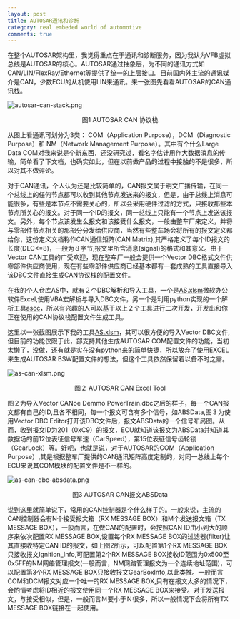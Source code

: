 ```yaml
---
layout: post
title: AUTOSAR通讯和诊断
category: real embeded world of automotive
comments: true
---
```


在整个AUTOSAR架构里，我觉得重点在于通讯和诊断服务，因为我认为VFB虚拟总线是AUTOSAR的核心。AUTOSAR通过抽象层，为不同的通讯方式如CAN/LIN/FlexRay/Ethernet等提供了统一的上层接口。目前国内外主流的通讯媒介是CAN，少数ECU的从机使用LIN来通讯。来一张图先看看AUTOSAR的CAN通讯栈。

![autosar-can-stack.png](/as/images/rewoa/autosar-can-stack.png)
<center> 图1 AUTOSAR CAN 协议栈 </center>

从图上看通讯可划分为3类： COM（Application Purpose），DCM（Diagnostic Purpose）和 NM（Network Management Purpose）。其中有个什么Large Data COM对我来说是个新东西，还没研究过，看名字估计用作大数据消息的传输，简单看了下文档，也确实如此，但在以前做产品的过程中接触的不是很多，所以对其不做评论。

对于CAN通讯，个人认为还是比较简单的，CAN报文属于明文广播传输，在同一个总线上的任何节点都可以收到其他节点发送来的报文，但是，由于总线上消息可能很多，有些是本节点不需要关心的，所以会采用硬件过滤的方式，只接收那些本节点所关心的报文。对于同一个ID的报文，同一总线上只能有一个节点上发送该报文。另外，每个节点该发生么报文和该接受什么报文，一般由整车厂来定义，并将与零部件节点相关的那部分分发给供应商，当然有些整车场会将所有的报文定义都给你，这份定义文档称作CAN通信矩阵(CAN Matrix),其严格定义了每个ID报文的长度(DLC<=8)，一般为８字节,报文里所含消息(signal)的格式和其意义。由于Vector CAN工具的广受欢迎，现在整车厂一般会提供一个Vector DBC格式文件供零部件供应商使用，现在有些零部件供应商已经基本都有一套成熟的工具直接导入该DBC文件直接生成CAN协议栈的配置文件。

在我的个人仓库AS中，就有２个DBC解析和导入工具，一个是[AS.xlsm](https://github.com/parai/as/blob/master/com/as.tool/config.infrastructure.system/AS.xlsm)微软办公软件Excel,使用VBA宏解析与导入DBC文件，另一个是利用python实现的一个解析工具[ascc](https://github.com/parai/as/tree/master/com/as.tool/py.can.database.access/ascc)，所以有兴趣的人可以基于以上２个工具进行二次开发，开发出和你正在使用的CAN协议栈配置文件生成工具。

这里以一张截图展示下我的工具[AS.xlsm](https://github.com/parai/as/blob/master/com/as.tool/config.infrastructure.system/AS.xlsm)，其可以很方便的导入Vector DBC文件,但目前的功能仅限于此，部支持其他生成AUTOSAR COM配置文件的功能，当初太懒了，没做，还有就是实在没有python来的简单快捷，所以放弃了使用EXCEL来生成AUTOSAR BSW配置文件的想法，但这个工具依然保留着以备不时之需。

![as-can-xlsm.png](/as/images/rewoa/as-can-xlsm.png)
<center> 图２ AUTOSAR CAN Excel Tool </center>

图２为导入Vector CANoe Demmo PowerTrain.dbc之后的样子，每一个CAN报文都有自己的ID,且各不相同，每一个报文可含有多个信号，如ABSData,图３为使用Vector DBC Editor打开该DBC文件后，报文ABSData的一个信号布局图。从而，收到报文ID为201（0xC9）的报文，ECU就知道该报文为ABSData并知道其数据场的前12位表征信号车速（CarSpeed），第15位表征信号齿轮锁（GearLock）等。好吧，也就是说，对于AUTOSAR的COM（Application Purpose）,其是根据整车厂提供的CAN通讯矩阵高度定制的，对同一总线上每个ECU来说其COM模块的配置文件是不一样的。

![as-can-dbc-absdata.png](/as/images/rewoa/as-can-dbc-absdata.png)
<center> 图3 AUTOSAR CAN报文ABSData </center>

说到这里就简单说下，常用的CAN控制器是个什么样子的。一般来说，主流的CAN控制器会有N个接受报文箱（RX MESSAGE BOX）和M个发送报文箱（TX MESSAGE BOX），一般而言，在做CAN的配置时，会按照CAN ID由小到大的顺序来依次配置RX MESSAGE BOX,设置每个RX MESSAGE BOX的过滤器(filter)让其直接收特定CAN ID的报文，如上图2所示，可以配置第1个RX MESSAGE BOX只接收报文Ignition_Info,可配置第2个RX MESSAGE BOX接收ID范围为0x500至0x5FF的NM网络管理报文(一般而言，NM网路管理报文为一个连续地址范围)，可以配置第3个RX MESSAGE BOX只接收报文GearBoxInfo,以此类推。一般而言COM和DCM报文对应一个唯一的RX MESSAGE BOX,只有在报文太多的情况下，会酌情考虑将ID相近的报文使用同一个RX MESSAGE BOX来接受。对于发送报文，与接受相似，但是，一般而言Ｍ要小于Ｎ很多，所以一般情况下会将所有TX MESSAGE BOX链接在一起使用。




